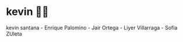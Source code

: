 # kevin :astronaut:
kevin santana - Enrique Palomino - Jair Ortega - Liyer Villarraga - Sofia ZUleta

